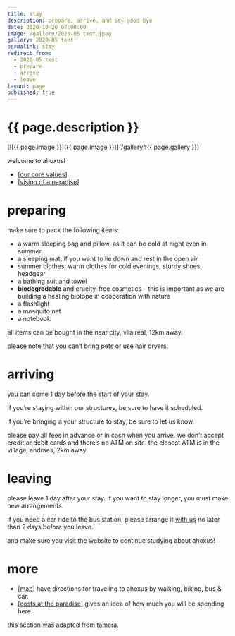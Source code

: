```yaml
---
title: stay
description: prepare, arrive, and say good bye
date: 2020-10-26 07:00:00
image: /gallery/2020-05 tent.jpeg
gallery: 2020-05 tent
permalink: stay
redirect_from:
  - 2020-05 tent
  - prepare
  - arrive
  - leave
layout: page
published: true
---
```


# {{ page.description }}

[![{{ page.image }}]({{ page.image }})](/gallery#{{ page.gallery }})

welcome to ahoxus!

- [[our core values](/core)]
- [[vision of a paradise](/paradise)]

# preparing

make sure to pack the following items:

- a warm sleeping bag and pillow, as it can be cold at night even in summer
- a sleeping mat, if you want to lie down and rest in the open air
- summer clothes, warm clothes for cold evenings, sturdy shoes, headgear
- a bathing suit and towel
- **biodegradable** and cruelty-free cosmetics – this is important as we are building a healing biotope in cooperation with nature
- a flashlight
- a mosquito net
- a notebook

all items can be bought in the near city, vila real, 12km away.

please note that you can’t bring pets or use hair dryers.

# arriving

you can come 1 day before the start of your stay.

if you’re staying within our structures, be sure to have it scheduled.

if you’re bringing a your structure to stay, be sure to let us know.

please pay all fees in advance or in cash when you arrive. we don’t accept credit or debit cards and there’s no ATM on site. the closest ATM is in the village, andraes, 2km away.

# leaving

please leave 1 day after your stay. if you want to stay longer, you must make new arrangements.

if you need a car ride to the bus station, please arrange it [with us](/contact) no later than 2 days before you leave.

and make sure you visit the website to continue studying about ahoxus!

# more

- [[map](/map)] have directions for traveling to ahoxus by walking, biking, bus & car.
- [[costs at the paradise](/paradise)] gives an idea of how much you will be spending here.

this section was adapted from [tamera](/tamera).
